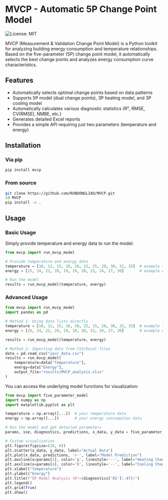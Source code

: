 # MVCP - Automatic 5P Change Point Model

<img alt="License: MIT" src="https://img.shields.io/badge/License-MIT-yellow.svg">

MVCP (Measurement & Validation Change Point Model) is a Python toolkit for analyzing building energy consumption and temperature relationships. Based on the five-parameter (5P) change point model, it automatically selects the best change points and analyzes energy consumption curve characteristics.

## Features

- Automatically selects optimal change points based on data patterns
- Supports 5P model (dual change points), 3P heating model, and 3P cooling model
- Automatically calculates various diagnostic statistics (R², RMSE, CV(RMSE), NMBE, etc.)
- Generates detailed Excel reports
- Provides a simple API requiring just two parameters (temperature and energy)

## Installation

### Via pip

```bash
pip install mvcp
```

### From source

```bash
git clone https://github.com/RUNDONGLIAO/MVCP.git
cd MVCP
pip install -e .
```

## Usage

### Basic Usage

Simply provide temperature and energy data to run the model:

```python
from mvcp import run_mvcp_model

# Provide temperature and energy data
temperature = [10, 12, 15, 18, 20, 22, 25, 28, 30, 32, 35]  # example temperature data
energy = [25, 24, 22, 20, 19, 19, 20, 22, 24, 27, 30]       # example energy consumption data

# Run the model
results = run_mvcp_model(temperature, energy)
```

### Advanced Usage

```python
from mvcp import run_mvcp_model
import pandas as pd

# Method 1: Using data lists directly
temperature = [10, 12, 15, 18, 20, 22, 25, 28, 30, 32, 35]  # example temperature data
energy = [25, 24, 22, 20, 19, 19, 20, 22, 24, 27, 30]       # example energy consumption data

results = run_mvcp_model(temperature, energy)

# Method 2: Importing data from CSV/Excel files
data = pd.read_csv("your_data.csv")
results = run_mvcp_model(
    temperature=data["Temperature"],
    energy=data["Energy"],
    output_file="results/MVCP_analysis.xlsx"
)
```

You can access the underlying model functions for visualization:

```python
from mvcp import five_parameter_model
import numpy as np
import matplotlib.pyplot as plt

temperature = np.array([...])  # your temperature data
energy = np.array([...])       # your energy consumption data

# Run the model and get detailed parameters
params, sse, diagnostics, predictions, x_data, y_data = five_parameter_model(temperature, energy)

# Custom visualization
plt.figure(figsize=(10, 6))
plt.scatter(x_data, y_data, label="Actual Data")
plt.plot(x_data, predictions, 'r-', label="Model Prediction")
plt.axvline(x=params[1], color='g', linestyle='--', label="Heating Change Point")
plt.axvline(x=params[4], color='b', linestyle='--', label="Cooling Change Point")
plt.xlabel("Temperature")
plt.ylabel("Energy")
plt.title(f"5P Model Analysis (R²={diagnostics['R2']:.4f})")
plt.legend()
plt.grid(True)
plt.show()
```
